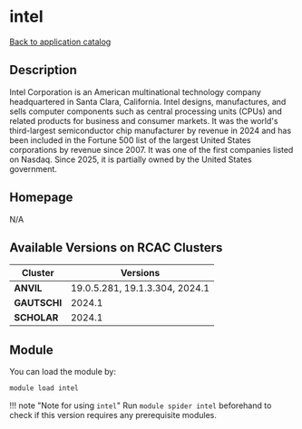 # intel

[Back to application catalog](../app_catalog.md)

## Description

Intel Corporation is an American multinational technology company headquartered in Santa Clara, California. Intel designs, manufactures, and sells computer components such as central processing units (CPUs) and related products for business and consumer markets. It was the world's third-largest semiconductor chip manufacturer by revenue in 2024 and has been included in the Fortune 500 list of the largest United States corporations by revenue since 2007. It was one of the first companies listed on Nasdaq. Since 2025, it is partially owned by the United States government.

## Homepage

N/A

## Available Versions on RCAC Clusters

|Cluster|Versions|
|---|---|
**ANVIL**|19.0.5.281, 19.1.3.304, 2024.1
**GAUTSCHI**|2024.1
**SCHOLAR**|2024.1

## Module

You can load the module by:

```bash
module load intel
```

!!! note "Note for using `intel`"
    Run `module spider intel` beforehand to check if this version requires any prerequisite modules.
